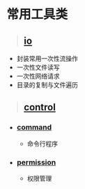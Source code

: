 # 常用工具类

> ## [io](./src/main/java/top/tocome/io)

- 封装常用一次性流操作
- 一次性文件读写
- 一次性网络请求
- 目录的复制与文件遍历

> ## [control](./src/main/java/top/tocome/control)

- ### [command](./src/main/java/top/tocome/control/command)
    - 命令行程序

- ### [permission](./src/main/java/top/tocome/control/permission)
    - 权限管理